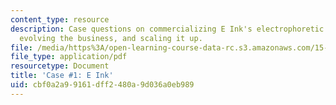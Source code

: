 ```yaml
---
content_type: resource
description: Case questions on commercializing E Ink's electrophoretic display technology,
  evolving the business, and scaling it up.
file: /media/https%3A/open-learning-course-data-rc.s3.amazonaws.com/15-965-technology-strategy-for-system-design-and-management-spring-2009/cbf0a2a99161dff2480a9d036a0eb989_MIT15_965S09_case01.pdf
file_type: application/pdf
resourcetype: Document
title: 'Case #1: E Ink'
uid: cbf0a2a9-9161-dff2-480a-9d036a0eb989
---
```

